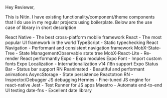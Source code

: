 Hey Reviewer,

This is Nitin.
I have existing functionality/component/theme components that I do use in my regular projects using boilerplate.
Below are the use case of library in short description

React Native - The best cross-platform mobile framework
React - The most popular UI framework in the world
TypeScript - Static typechecking
React Navigation - Performant and consistent navigation framework
MobX-State-Tree - State ManagementObservable state tree
MobX-React-Lite - Re-render React performantly
Expo - Expo modules
Expo Font - Import custom fonts
Expo Localization - Internationalization v14 i18n support
Expo Status Bar - Status bar support
RN Reanimated - Beautiful and performant animations
AsyncStorage - State persistence
Reactotron RN - Inspector/Debugger JS debugging
Hermes - Fine-tuned JS engine for react-native
Jest - Test Runner for JS apps
Maestro - Automate end-to-end UI testing
date-fns - Excellent date library
